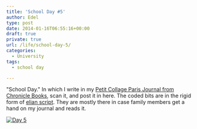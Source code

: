 ```yaml
---
title: 'School Day #5'
author: Edel
type: post
date: 2014-01-16T06:55:16+00:00
draft: true
private: true
url: /life/school-day-5/
categories:
  - University
tags:
  - school day

---
```

"School Day." In which I write in my [Petit Collage Paris Journal from Chronicle Books][1], scan it, and post it in here. The coded bits are in the rigid form of [elian script][2]. They are mostly there in case family members get a hand on my journal and reads it.

[<img src="http://scattered.me/wp-content/uploads/2014/01/20140116-0025511.jpg" alt="Day 5" class="img-responsive" />][3]




 [1]: http://www.chroniclebooks.com/titles/petit-collage-paris-journal.html
 [2]: http://www.ccelian.com/concepca.html
 [3]: http://scattered.me/wp-content/uploads/2014/01/20140116-0025511.jpg